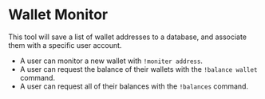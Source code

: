 # Wallet Monitor
This tool will save a list of wallet addresses to a database, and associate them with a specific user account.

- A user can monitor a new wallet with `!moniter address`.
- A user can request the balance of their wallets with the `!balance wallet` command.
- A user can request all of their balances with the `!balances` command.

